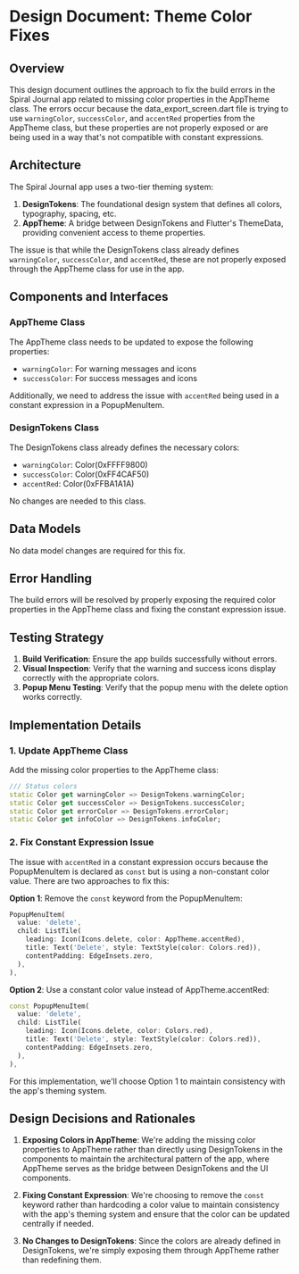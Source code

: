 # Design Document: Theme Color Fixes

## Overview

This design document outlines the approach to fix the build errors in the Spiral Journal app related to missing color properties in the AppTheme class. The errors occur because the data_export_screen.dart file is trying to use `warningColor`, `successColor`, and `accentRed` properties from the AppTheme class, but these properties are not properly exposed or are being used in a way that's not compatible with constant expressions.

## Architecture

The Spiral Journal app uses a two-tier theming system:
1. **DesignTokens**: The foundational design system that defines all colors, typography, spacing, etc.
2. **AppTheme**: A bridge between DesignTokens and Flutter's ThemeData, providing convenient access to theme properties.

The issue is that while the DesignTokens class already defines `warningColor`, `successColor`, and `accentRed`, these are not properly exposed through the AppTheme class for use in the app.

## Components and Interfaces

### AppTheme Class

The AppTheme class needs to be updated to expose the following properties:
- `warningColor`: For warning messages and icons
- `successColor`: For success messages and icons

Additionally, we need to address the issue with `accentRed` being used in a constant expression in a PopupMenuItem.

### DesignTokens Class

The DesignTokens class already defines the necessary colors:
- `warningColor`: Color(0xFFFF9800)
- `successColor`: Color(0xFF4CAF50)
- `accentRed`: Color(0xFFBA1A1A)

No changes are needed to this class.

## Data Models

No data model changes are required for this fix.

## Error Handling

The build errors will be resolved by properly exposing the required color properties in the AppTheme class and fixing the constant expression issue.

## Testing Strategy

1. **Build Verification**: Ensure the app builds successfully without errors.
2. **Visual Inspection**: Verify that the warning and success icons display correctly with the appropriate colors.
3. **Popup Menu Testing**: Verify that the popup menu with the delete option works correctly.

## Implementation Details

### 1. Update AppTheme Class

Add the missing color properties to the AppTheme class:

```dart
/// Status colors
static Color get warningColor => DesignTokens.warningColor;
static Color get successColor => DesignTokens.successColor;
static Color get errorColor => DesignTokens.errorColor;
static Color get infoColor => DesignTokens.infoColor;
```

### 2. Fix Constant Expression Issue

The issue with `accentRed` in a constant expression occurs because the PopupMenuItem is declared as `const` but is using a non-constant color value. There are two approaches to fix this:

**Option 1**: Remove the `const` keyword from the PopupMenuItem:
```dart
PopupMenuItem(
  value: 'delete',
  child: ListTile(
    leading: Icon(Icons.delete, color: AppTheme.accentRed),
    title: Text('Delete', style: TextStyle(color: Colors.red)),
    contentPadding: EdgeInsets.zero,
  ),
),
```

**Option 2**: Use a constant color value instead of AppTheme.accentRed:
```dart
const PopupMenuItem(
  value: 'delete',
  child: ListTile(
    leading: Icon(Icons.delete, color: Colors.red),
    title: Text('Delete', style: TextStyle(color: Colors.red)),
    contentPadding: EdgeInsets.zero,
  ),
),
```

For this implementation, we'll choose Option 1 to maintain consistency with the app's theming system.

## Design Decisions and Rationales

1. **Exposing Colors in AppTheme**: We're adding the missing color properties to AppTheme rather than directly using DesignTokens in the components to maintain the architectural pattern of the app, where AppTheme serves as the bridge between DesignTokens and the UI components.

2. **Fixing Constant Expression**: We're choosing to remove the `const` keyword rather than hardcoding a color value to maintain consistency with the app's theming system and ensure that the color can be updated centrally if needed.

3. **No Changes to DesignTokens**: Since the colors are already defined in DesignTokens, we're simply exposing them through AppTheme rather than redefining them.